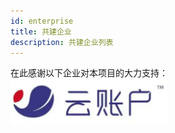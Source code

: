 ```yaml
---
id: enterprise
title: 共建企业
description: 共建企业列表
---
```


在此感谢以下企业对本项目的大力支持：
<img src="/images/enterprise/yunzhanghu.png" width="250px" alt="https://www.yunzhanghu.com" />

